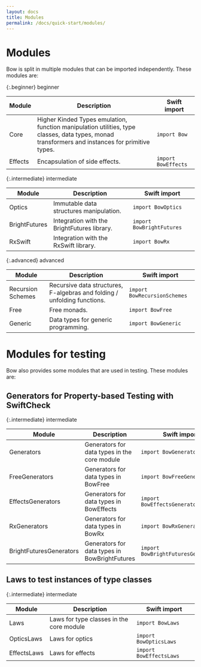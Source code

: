 ```yaml
---
layout: docs
title: Modules
permalink: /docs/quick-start/modules/
---
```


# Modules

 Bow is split in multiple modules that can be imported independently. These modules are:

 {:.beginner}
 beginner

 | Module | Description | Swift import |
 | ------ | ----------- | ------------ |
 | Core | Higher Kinded Types emulation, function manipulation utilities, type classes, data types, monad transformers and instances for primitive types. | `import Bow` |
 | Effects | Encapsulation of side effects. | `import BowEffects` |

 {:.intermediate}
 intermediate

 | Module | Description | Swift import |
 | ------ | ----------- | ------------ |
 | Optics | Immutable data structures manipulation. | `import BowOptics` |
 | BrightFutures | Integration with the BrightFutures library. | `import BowBrightFutures` |
 | RxSwift | Integration with the RxSwift library. | `import BowRx` |

 {:.advanced}
 advanced

 | Module | Description | Swift import |
 | ------ | ----------- | ------------ |
 | Recursion Schemes | Recursive data structures, F-algebras and folding / unfolding functions. | `import BowRecursionSchemes` |
 | Free | Free monads. | `import BowFree` |
 | Generic | Data types for generic programming. | `import BowGeneric` |
 
# Modules for testing
 
 Bow also provides some modules that are used in testing. These modules are:
 
## Generators for Property-based Testing with SwiftCheck
 
 {:.intermediate}
 intermediate
 
 | Module | Description | Swift import |
 | ------ | ----------- | ------------ |
 | Generators | Generators for data types in the core module | `import BowGenerators` |
 | FreeGenerators | Generators for data types in BowFree | `import BowFreeGenerators` |
 | EffectsGenerators | Generators for data types in BowEffects | `import BowEffectsGenerators` |
 | RxGenerators | Generators for data types in BowRx | `import BowRxGenerators` |
 | BrightFuturesGenerators | Generators for data types in BowBrightFutures | `import BowBrightFuturesGenerators` |
 
## Laws to test instances of type classes
 
 {:.intermediate}
 intermediate
 
 | Module | Description | Swift import |
 | ------ | ----------- | ------------ |
 | Laws | Laws for type classes in the core module | `import BowLaws` |
 | OpticsLaws | Laws for optics | `import BowOpticsLaws` |
 | EffectsLaws | Laws for effects | `import BowEffectsLaws` |
 
